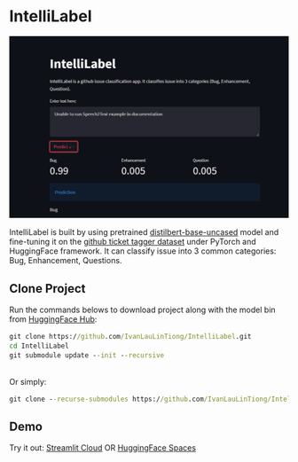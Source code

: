 # IntelliLabel
![app.png](./app.png)

IntelliLabel is built by using pretrained [distilbert-base-uncased](https://huggingface.co/distilbert-base-uncased) model and fine-tuning it on the
[github ticket tagger dataset](https://tickettagger.blob.core.windows.net/datasets/dataset-labels-top3-30k-real.txt) under PyTorch and HuggingFace framework. It can classify issue into 3 common categories: Bug, Enhancement, Questions.

## Clone Project
Run the commands belows to download project along with the model bin from [HuggingFace Hub](https://huggingface.co/ivanlau/distil-bert-uncased-finetuned-github-issues):
```cmd
git clone https://github.com/IvanLauLinTiong/IntelliLabel.git
cd IntelliLabel
git submodule update --init --recursive
```
\
Or simply:
```cmd
git clone --recurse-submodules https://github.com/IvanLauLinTiong/IntelliLabel.git
```

## Demo

Try it out:
[Streamlit Cloud](https://share.streamlit.io/ivanlaulintiong/intellilabel/main/app.py) OR
[HuggingFace Spaces](https://huggingface.co/spaces/ivanlau/IntelliLabel)
